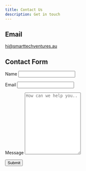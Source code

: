 ```yaml
---
title: Contact Us 
description: Get in touch
---    
```


## Email

[hi@smarttechventures.au](mailto:hi@smarttechventures.au)    

## Contact Form    

<div class="hero">
    <form name="contact" netlify>
		<p>
		  <label>Name <input type="text" name="name" /></label>
		</p>
		<p>
		  <label>Email <input type="email" name="email" /></label>
		</p>
         <p>
		  <label for="subject">Message</label>
        <textarea id="subject" name="subject" placeholder="How can we help you.." style="height:200px"></textarea>
		</p>
		<p>
		    <input type="submit" value="Submit">
		</p>
	  </form>
    
</div>
